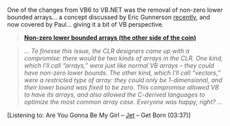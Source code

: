 One of the changes from VB6 to VB.NET was the removal of non-zero lower bounded arrays&#8230; a concept discussed by Eric Gunnerson [recently](http://blogs.msdn.com/ericgu/archive/2004/03/16/90724.aspx), and now covered by Paul&#8230; giving it a bit of VB perspective.

> **[Non-zero lower bounded arrays (the other side of the coin)](http://www.panopticoncentral.net/PermaLink.aspx/f519385b-45a1-4b48-b85f-681c273e1d24)**
  
>  _&#8230; To finesse this issue, the CLR designers came up with a compromise: there would be two kinds of arrays in the CLR. One kind, which I&#8217;ll call &#8220;arrays,&#8221; were just like normal VB arrays &#8211; they could have non-zero lower bounds. The other kind, which I&#8217;ll call &#8220;vectors,&#8221; were a restricted type of array: they could only be 1-dimensional, and their lower bound was fixed to be zero. This compromise allowed VB to have its arrays, and also allowed the C-derived languages to optimize the most common array case. Everyone was happy, right? &#8230;_

<div class="media">
  [Listening to: Are You Gonna Be My Girl &#8211; <a href="http://www.windowsmedia.com/mg/search.asp?srch=Jet">Jet</a> &#8211; Get Born (03:37)]
</div>